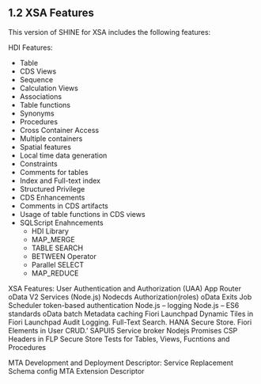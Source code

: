 ## 1.2 XSA Features

This version of SHINE for XSA includes the following features:

HDI Features:
- Table
- CDS Views
- Sequence
- Calculation Views
- Associations
- Table functions
- Synonyms
- Procedures
- Cross Container Access
- Multiple containers
- Spatial features  
- Local time data generation
- Constraints
- Comments for tables
- Index and Full-text index
- Structured Privilege
- CDS Enhancements
- Comments in CDS artifacts
- Usage of table functions in CDS views
- SQLScript Enahncements
  - HDI Library
  - MAP_MERGE
  - TABLE SEARCH
  - BETWEEN Operator
  - Parallel SELECT
  - MAP_REDUCE

XSA Features:
User Authentication and Authorization (UAA)
App Router
oData V2 Services (Node.js)
Nodecds
Authorization(roles)
oData Exits
Job Scheduler token-based authentication
Node.js – logging
Node.js – ES6 standards
oData batch 
Metadata caching
Fiori Launchpad
Dynamic Tiles in Fiori Launchpad
Audit Logging.
Full-Text Search.
HANA Secure Store.
Fiori Elements in User CRUD.’
SAPUI5 Service broker
Nodejs Promises
CSP Headers in FLP
Secure Store
Tests for Tables, Views, Fucntions and Procedures 

MTA Development and Deployment Descriptor:
Service Replacement
Schema config
MTA Extension Descriptor
